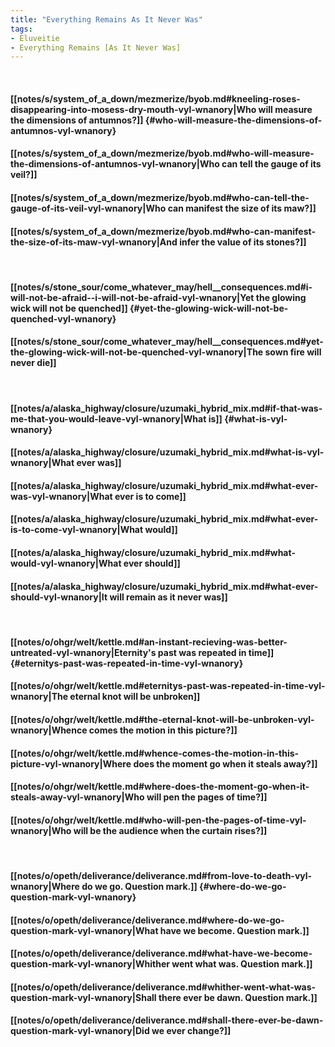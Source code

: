 ```yaml
---
title: "Everything Remains As It Never Was"
tags:
- Eluveitie
- Everything Remains [As It Never Was]
---
```

&nbsp;
#### [[notes/s/system_of_a_down/mezmerize/byob.md#kneeling-roses-disappearing-into-mosess-dry-mouth-vyl-wnanory|Who will measure the dimensions of antumnos?]] {#who-will-measure-the-dimensions-of-antumnos-vyl-wnanory}
#### [[notes/s/system_of_a_down/mezmerize/byob.md#who-will-measure-the-dimensions-of-antumnos-vyl-wnanory|Who can tell the gauge of its veil?]]
#### [[notes/s/system_of_a_down/mezmerize/byob.md#who-can-tell-the-gauge-of-its-veil-vyl-wnanory|Who can manifest the size of its maw?]]
#### [[notes/s/system_of_a_down/mezmerize/byob.md#who-can-manifest-the-size-of-its-maw-vyl-wnanory|And infer the value of its stones?]]
&nbsp;
#### [[notes/s/stone_sour/come_whatever_may/hell__consequences.md#i-will-not-be-afraid--i-will-not-be-afraid-vyl-wnanory|Yet the glowing wick will not be quenched]] {#yet-the-glowing-wick-will-not-be-quenched-vyl-wnanory}
#### [[notes/s/stone_sour/come_whatever_may/hell__consequences.md#yet-the-glowing-wick-will-not-be-quenched-vyl-wnanory|The sown fire will never die]]
&nbsp;
#### [[notes/a/alaska_highway/closure/uzumaki_hybrid_mix.md#if-that-was-me-that-you-would-leave-vyl-wnanory|What is]] {#what-is-vyl-wnanory}
#### [[notes/a/alaska_highway/closure/uzumaki_hybrid_mix.md#what-is-vyl-wnanory|What ever was]]
#### [[notes/a/alaska_highway/closure/uzumaki_hybrid_mix.md#what-ever-was-vyl-wnanory|What ever is to come]]
#### [[notes/a/alaska_highway/closure/uzumaki_hybrid_mix.md#what-ever-is-to-come-vyl-wnanory|What would]]
#### [[notes/a/alaska_highway/closure/uzumaki_hybrid_mix.md#what-would-vyl-wnanory|What ever should]]
#### [[notes/a/alaska_highway/closure/uzumaki_hybrid_mix.md#what-ever-should-vyl-wnanory|It will remain as it never was]]
&nbsp;
#### [[notes/o/ohgr/welt/kettle.md#an-instant-recieving-was-better-untreated-vyl-wnanory|Eternity's past was repeated in time]] {#eternitys-past-was-repeated-in-time-vyl-wnanory}
#### [[notes/o/ohgr/welt/kettle.md#eternitys-past-was-repeated-in-time-vyl-wnanory|The eternal knot will be unbroken]]
#### [[notes/o/ohgr/welt/kettle.md#the-eternal-knot-will-be-unbroken-vyl-wnanory|Whence comes the motion in this picture?]]
#### [[notes/o/ohgr/welt/kettle.md#whence-comes-the-motion-in-this-picture-vyl-wnanory|Where does the moment go when it steals away?]]
#### [[notes/o/ohgr/welt/kettle.md#where-does-the-moment-go-when-it-steals-away-vyl-wnanory|Who will pen the pages of time?]]
#### [[notes/o/ohgr/welt/kettle.md#who-will-pen-the-pages-of-time-vyl-wnanory|Who will be the audience when the curtain rises?]]
&nbsp;
#### [[notes/o/opeth/deliverance/deliverance.md#from-love-to-death-vyl-wnanory|Where do we go. Question mark.]] {#where-do-we-go-question-mark-vyl-wnanory}
#### [[notes/o/opeth/deliverance/deliverance.md#where-do-we-go-question-mark-vyl-wnanory|What have we become. Question mark.]]
#### [[notes/o/opeth/deliverance/deliverance.md#what-have-we-become-question-mark-vyl-wnanory|Whither went what was. Question mark.]]
#### [[notes/o/opeth/deliverance/deliverance.md#whither-went-what-was-question-mark-vyl-wnanory|Shall there ever be dawn. Question mark.]]
#### [[notes/o/opeth/deliverance/deliverance.md#shall-there-ever-be-dawn-question-mark-vyl-wnanory|Did we ever change?]]
